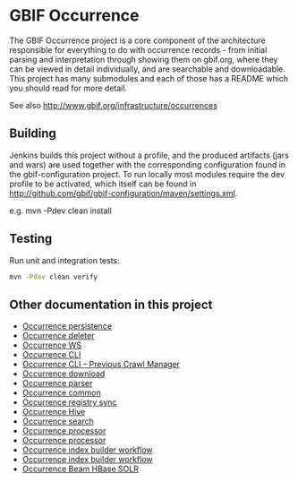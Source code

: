 # GBIF Occurrence

The GBIF Occurrence project is a core component of the architecture responsible for everything to do with occurrence records - from initial parsing and interpretation through showing them on gbif.org, where they can be viewed in detail individually, and are searchable and downloadable. This project has many submodules and each of those has a README which you should read for more detail.

See also http://www.gbif.org/infrastructure/occurrences

## Building

Jenkins builds this project without a profile, and the produced artifacts (jars and wars) are used together with the corresponding configuration found in the gbif-configuration project. To run locally most modules require the dev profile to be activated, which itself can be found in http://github.com/gbif/gbif-configuration/maven/settings.xml.

e.g. mvn -Pdev clean install

## Testing

Run unit and integration tests:

```bash
mvn -Pdev clean verify
```

## Other documentation in this project

* [Occurrence persistence](occurrence-persistence/README.md)
* [Occurrence deleter](occurrence-deleter/README.md)
* [Occurrence WS](occurrence-ws/README.md)
* [Occurrence CLI](occurrence-cli/README.md)
* [Occurrence CLI – Previous Crawl Manager](occurrence-cli/doc/PreviousCrawlManager.md)
* [Occurrence download](occurrence-download/README.md)
* [Occurrence parser](occurrence-parser/README.md)
* [Occurrence common](occurrence-common/README.md)
* [Occurrence registry sync](occurrence-registry-sync/README.md)
* [Occurrence Hive](occurrence-hive/README.md)
* [Occurrence search](occurrence-search/README.md)
* [Occurrence processor](occurrence-processor/README.md)
* [Occurrence processor](occurrence-processor/doc/DefaultValues.md)
* [Occurrence index builder workflow](occurrence-index-builder-workflow/README.md)
* [Occurrence index builder workflow](occurrence-index-builder-workflow/bin/solr/README.md)
* [Occurrence Beam HBase SOLR](occurrence-beam-hbase-solr/README.md)
